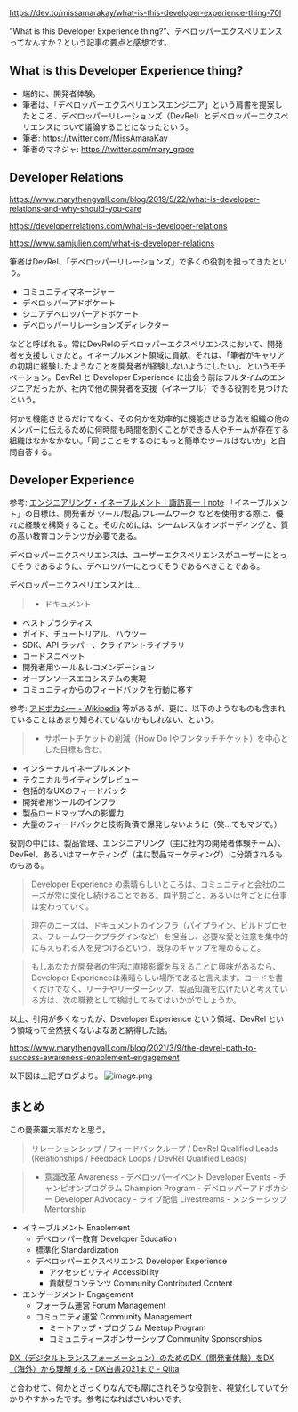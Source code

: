 https://dev.to/missamarakay/what-is-this-developer-experience-thing-70l

”What is this Developer Experience thing?”、デベロッパーエクスペリエンスってなんすか？という記事の要点と感想です。

## What is this Developer Experience thing?

- 端的に、開発者体験。
- 筆者は、「デベロッパーエクスペリエンスエンジニア」という肩書を提案したところ、デベロッパーリレーションズ（DevRel）とデベロッパーエクスペリエンスについて議論することになったという。
- 筆者: https://twitter.com/MissAmaraKay
- 筆者のマネジャ: https://twitter.com/mary_grace


## Developer Relations

https://www.marythengvall.com/blog/2019/5/22/what-is-developer-relations-and-why-should-you-care

https://developerrelations.com/what-is-developer-relations

https://www.samjulien.com/what-is-developer-relations

筆者はDevRel、「デベロッパーリレーションズ」で多くの役割を担ってきたという。

- コミュニティマネージャー
- デベロッパーアドボケート
- シニアデベロッパーアドボケート
- デベロッパーリレーションズディレクター

などと呼ばれる。常にDevRelのデベロッパーエクスペリエンスにおいて、開発者を支援してきたと。イネーブルメント領域に貢献、それは、「筆者がキャリアの初期に経験したようなことを開発者が経験しないようにしたい」、というモチベーション。DevRel と Developer Experience に出会う前はフルタイムのエンジニアだったが、社内で他の開発者を支援（イネーブル）できる役割を見つけたという。

何かを機能させるだけでなく、その何かを効率的に機能させる方法を組織の他のメンバーに伝えるために何時間も時間を割くことができる人やチームが存在する組織はなかなかない。「同じことをするのにもっと簡単なツールはないか」と自問自答する。

## Developer Experience

参考: [エンジニアリング・イネーブルメント｜諏訪真一｜note](https://note.com/suwash/n/n44f74bd1deed)
「イネーブルメント」の目標は、開発者が ツール/製品/フレームワーク などを使用する際に、優れた経験を構築すること。そのためには、シームレスなオンボーディングと、質の高い教育コンテンツが必要である。

デベロッパーエクスペリエンスは、ユーザーエクスペリエンスがユーザーにとってそうであるように、デベロッパーにとってそうであるべきことである。

デベロッパーエクスペリエンスとは... 

> - ドキュメント
- ベストプラクティス
- ガイド、チュートリアル、ハウツー
- SDK、API ラッパー、クライアントライブラリ
- コードスニペット
- 開発者用ツール＆レコメンデーション
- オープンソースエコシステムの実現
- コミュニティからのフィードバックを行動に移す

参考: [アドボカシー - Wikipedia](https://ja.wikipedia.org/wiki/%E3%82%A2%E3%83%89%E3%83%9C%E3%82%AB%E3%82%B7%E3%83%BC)
等があるが、更に、以下のようなものも含まれていることはあまり知られていないかもしれない、という。

> - サポートチケットの削減（How Do Iやワンタッチチケット）を中心とした目標も含む。
- インターナルイネーブルメント
- テクニカルライティングレビュー
- 包括的なUXのフィードバック
- 開発者用ツールのインフラ
- 製品ロードマップへの影響力
- 大量のフィードバックと技術負債で爆発しないように（笑...でもマジで。）

役割の中には、製品管理、エンジニアリング（主に社内の開発者体験チーム）、DevRel、あるいはマーケティング（主に製品マーケティング）に分類されるものもある。

> Developer Experience の素晴らしいところは、コミュニティと会社のニーズが常に変化し続けることである。四半期ごと、あるいは年ごとに仕事は変わっていく。

> 現在のニーズは、ドキュメントのインフラ（パイプライン、ビルドプロセス、フレームワークプラグインなど）を担当し、必要な愛と注意を集中的に与えられる人を見つけるという、既存のギャップを埋めること。

> もしあなたが開発者の生活に直接影響を与えることに興味があるなら、Developer Experienceは素晴らしい場所であると言えます。コードを書くだけでなく、リーチやリーダーシップ、製品知識を広げたいと考えている方は、次の職務として検討してみてはいかがでしょうか。

以上、引用が多くなったが、Developer Experience という領域、DevRel という領域って全然狭くないよなあと納得した話。

https://www.marythengvall.com/blog/2021/3/9/the-devrel-path-to-success-awareness-enablement-engagement

以下図は上記ブログより。
![image.png](https://qiita-image-store.s3.ap-northeast-1.amazonaws.com/0/93824/acf8aa7f-99aa-2a16-5a9f-5d1809b98170.png)


## まとめ

この曼荼羅大事だなと思う。

> リレーションシップ / フィードバックループ / DevRel Qualified Leads (Relationships / Feedback Loops / DevRel Qualified Leads)

> - 意識改革 Awareness
    - デベロッパーイベント Developer Events
    - チャンピオンプログラム Champion Program
    - デベロッパーアドボカシー Developer Advocacy
        - ライブ配信 Livestreams
        - メンターシップ Mentorship
- イネーブルメント Enablement
    - デベロッパー教育 Developer Education
    - 標準化 Standardization
    - デベロッパーエクスペリエンス Developer Experience
        - アクセシビリティ Accessibility
        - 貢献型コンテンツ Community Contributed Content
- エンゲージメント Engagement
    - フォーラム運営 Forum Management
    - コミュニティ運営 Community Management
        - ミートアップ・プログラム Meetup Program
        - コミュニティースポンサーシップ Community Sponsorships

[DX（デジタルトランスフォーメーション）のためのDX（開発者体験）をDX（海外）から理解する - DX白書2021まで - Qiita](https://qiita.com/e99h2121/items/09649a87702652d6b29c)

と合わせて、何かとざっくりなんでも屋にされそうな役割を、視覚化していて分かりやすかったです。参考になればさいわいです。
